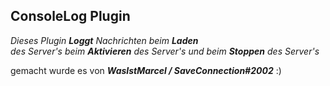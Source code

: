 ## ConsoleLog Plugin

*Dieses Plugin* ***Loggt*** *Nachrichten beim* ***Laden*** <br>
*des Server's* *beim* ***Aktivieren*** *des Server's* *und beim* ***Stoppen*** *des Server's*


gemacht wurde es von ***WasIstMarcel / SaveConnection#2002*** :)

